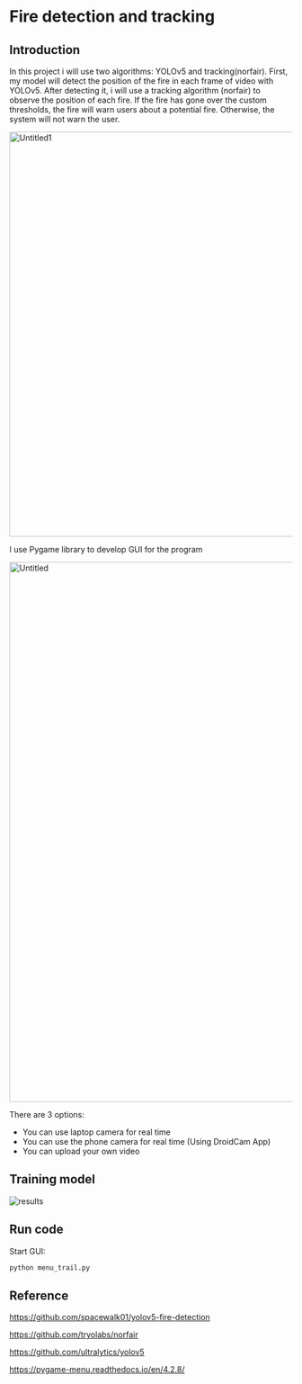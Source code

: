 # Fire detection and tracking
## Introduction
In this project i will use two algorithms: YOLOv5 and tracking(norfair). First, my model will detect the position of the fire in each frame of video with YOLOv5. After detecting it, i will use a tracking algorithm (norfair) to observe the position of each fire. If the fire has gone over the custom thresholds, the fire will warn users about a potential fire. Otherwise, the system will not warn the user.

<img width="720" alt="Untitled1" src="https://user-images.githubusercontent.com/89737507/198232986-69f35347-7d1c-48c2-adfe-d20a5f8ae07b.png">

I use Pygame library to develop GUI for the program

<img width="960" alt="Untitled" src="https://user-images.githubusercontent.com/89737507/198233613-ff137f05-1c7d-40b5-a541-d3208344e18d.png">

There are 3 options: 
- You can use laptop camera for real time
- You can use the phone camera for real time (Using DroidCam App)
- You can upload your own video

## Training model

![results](https://user-images.githubusercontent.com/89737507/200114697-2747af0f-967a-4318-9a79-197ce7688725.png)

## Run code
Start GUI:
```python
python menu_trail.py
```
## Reference
https://github.com/spacewalk01/yolov5-fire-detection

https://github.com/tryolabs/norfair

https://github.com/ultralytics/yolov5

https://pygame-menu.readthedocs.io/en/4.2.8/

